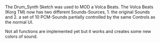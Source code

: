 The Drum_Synth Sketch was used to MOD a Volca Beats.
The Volca Beats (Korg TM) now has two different Sounds-Sources, 1. the original Sounds and 2. a set of 10 PCM-Sounds partially controlled by the same Controls as the normal UI.

Not all functions are implemented yet but it works and creates some new colors of sound.

